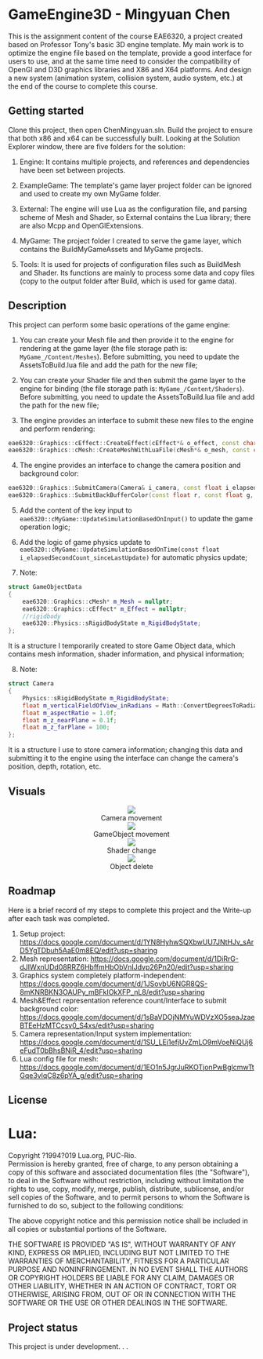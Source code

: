 # GameEngine3D - Mingyuan Chen
This is the assignment content of the course EAE6320, a project created based on Professor Tony's basic 3D engine template. My main work is to optimize the engine file based on the template, provide a good interface for users to use, and at the same time need to consider the compatibility of OpenGl and D3D graphics libraries and X86 and X64 platforms. And design a new system (animation system, collision system, audio system, etc.) at the end of the course to complete this course.


## Getting started

Clone this project, then open ChenMingyuan.sln. Build the project to ensure that both x86 and x64 can be successfully built.
Looking at the Solution Explorer window, there are five folders for the solution:  

1. Engine: It contains multiple projects, and references and dependencies have been set between projects.  

2. ExampleGame: The template's game layer project folder can be ignored and used to create my own MyGame folder.  

3. External: The engine will use Lua as the configuration file, and parsing scheme of Mesh and Shader, so External contains the Lua library; there are also Mcpp and OpenGlExtensions.  

4. MyGame: The project folder I created to serve the game layer, which contains the BuildMyGameAssets and MyGame projects.  

5. Tools: It is used for projects of configuration files such as BuildMesh and Shader. Its functions are mainly to process some data and copy files (copy to the output folder after Build, which is used for game data).  


## Description
This project can perform some basic operations of the game engine:  
1. You can create your Mesh file and then provide it to the engine for rendering at the game layer (the file storage path is: ```MyGame_/Content/Meshes```). Before submitting, you need to update the AssetsToBuild.lua file and add the path for the new file;  

2. You can create your Shader file and then submit the game layer to the engine for binding (the file storage path is: ```MyGame_/Content/Shaders```). Before submitting, you need to update the AssetsToBuild.lua file and add the path for the new file; 

3. The engine provides an interface to submit these new files to the engine and perform rendering:  
```C++
eae6320::Graphics::cEffect::CreateEffect(cEffect*& o_effect, const char* i_vertexShaderAddress, const char* i_fragmentShaderAddress);  
eae6320::Graphics::cMesh::CreateMeshWithLuaFile(cMesh*& o_mesh, const char* const i_path);  
```

4. The engine provides an interface to change the camera position and background color:  
```C++
eae6320::Graphics::SubmitCamera(Camera& i_camera, const float i_elapsedSecondCount_sinceLastSimulationUpdate);  
eae6320::Graphics::SubmitBackBufferColor(const float r, const float g, const float b, const float a);  
```

5. Add the content of the key input to ```eae6320::cMyGame::UpdateSimulationBasedOnInput()``` to update the game operation logic; 

6. Add the logic of game physics update to ```eae6320::cMyGame::UpdateSimulationBasedOnTime(const float i_elapsedSecondCount_sinceLastUpdate)``` for automatic physics update;  

7. Note:  
```C++
struct GameObjectData  
{  
    eae6320::Graphics::cMesh* m_Mesh = nullptr;  
    eae6320::Graphics::cEffect* m_Effect = nullptr;  
    //rigidbody  
    eae6320::Physics::sRigidBodyState m_RigidBodyState;  
};  
```
It is a structure I temporarily created to store Game Object data, which contains mesh information, shader information, and physical information;  

8. Note:  
```C++
struct Camera  
{  
    Physics::sRigidBodyState m_RigidBodyState;  
    float m_verticalFieldOfView_inRadians = Math::ConvertDegreesToRadians(45);  
    float m_aspectRatio = 1.0f;  
    float m_z_nearPlane = 0.1f;  
    float m_z_farPlane = 100;  
};  
```
It is a structure I use to store camera information; changing this data and submitting it to the engine using the interface can change the camera's position, depth, rotation, etc.  


## Visuals
<div align=center><img src ="https://user-images.githubusercontent.com/58096097/196015987-54a95557-5884-4e84-9d17-c1d6b8e9b4d2.gif"/></div>
<div align="center"> Camera movement </div>  
<div align=center><img src ="https://user-images.githubusercontent.com/58096097/196015988-b8231b58-c1a3-41b9-917f-b7513a8498df.gif"/></div>
<div align="center"> GameObject movement </div>  
<div align=center><img src ="https://user-images.githubusercontent.com/58096097/196016004-28abffd7-bf92-4829-b4d2-5c85fca2d914.gif"/></div>
<div align="center"> Shader change </div>  
<div align=center><img src ="https://user-images.githubusercontent.com/58096097/196016007-d86526ef-cc51-45fe-b511-e22294a963cd.gif"/></div>
<div align="center"> Object delete </div>  

## Roadmap
Here is a brief record of my steps to complete this project and the Write-up after each task was completed.  
01. Setup project: https://docs.google.com/document/d/1YN8HyhwSQXbwUU7JNtHJv_sArD5YgTDbuh5AaE0m8EQ/edit?usp=sharing  
02. Mesh representation: https://docs.google.com/document/d/1DiRrG-dJIWxnUDd08RRZ6HbffmHbObVnIJdvp26Pn20/edit?usp=sharing  
03. Graphics system completely platform-independent: https://docs.google.com/document/d/1JSovbU6NGR8QS-8mKNRBKN3OAUPy_mBFkIOkXFP_nL8/edit?usp=sharing  
04. Mesh&Effect representation reference count/Interface to submit background color: https://docs.google.com/document/d/1sBaVDOjNMYuWDVzXO5seaJzaeBTEeHzMTCcsv0_S4xs/edit?usp=sharing  
05. Camera representation/Input system implementation: https://docs.google.com/document/d/1SU_LEj1efjUvZmLO9mVoeNiQUj6eFudT0bBhsBNiR_4/edit?usp=sharing  
06. Lua config file for mesh: https://docs.google.com/document/d/1EO1n5JgrJuRKOTjonPwBglcmwTtGqe3vlqC8z6pYA_g/edit?usp=sharing  

## License
# Lua:
Copyright ?1994?019 Lua.org, PUC-Rio.  
Permission is hereby granted, free of charge, to any person obtaining a copy of this software and associated documentation files (the "Software"), to deal in the Software without restriction, including without limitation the rights to use, copy, modify, merge, publish, distribute, sublicense, and/or sell copies of the Software, and to permit persons to whom the Software is furnished to do so, subject to the following conditions:  

The above copyright notice and this permission notice shall be included in all copies or substantial portions of the Software.  

THE SOFTWARE IS PROVIDED "AS IS", WITHOUT WARRANTY OF ANY KIND, EXPRESS OR IMPLIED, INCLUDING BUT NOT LIMITED TO THE WARRANTIES OF MERCHANTABILITY, FITNESS FOR A PARTICULAR PURPOSE AND NONINFRINGEMENT. IN NO EVENT SHALL THE AUTHORS OR COPYRIGHT HOLDERS BE LIABLE FOR ANY CLAIM, DAMAGES OR OTHER LIABILITY, WHETHER IN AN ACTION OF CONTRACT, TORT OR OTHERWISE, ARISING FROM, OUT OF OR IN CONNECTION WITH THE SOFTWARE OR THE USE OR OTHER DEALINGS IN THE SOFTWARE.  


## Project status
This project is under development. . .   
